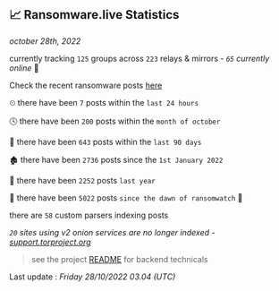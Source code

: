
## 📈 Ransomware.live Statistics
_october 28th, 2022_

currently tracking `125` groups across `223` relays & mirrors - _`65` currently online_ 📡

Check the recent ransomware posts [here](https://www.ransomware.live/#/recentposts)


⏲ there have been `7` posts within the `last 24 hours`

🕓 there have been `200` posts within the `month of october`

📅 there have been `643` posts within the `last 90 days`

🏚 there have been `2736` posts since the `1st January 2022`

🚀 there have been `2252` posts `last year`

🦕 there have been `5022` posts `since the dawn of ransomwatch` 🐣

there are `58` custom parsers indexing posts

_`20` sites using v2 onion services are no longer indexed - [support.torproject.org](https://support.torproject.org/onionservices/v2-deprecation/)_

> see the project [README](https://github.com/jmousqueton/ransomwatch#readme) for backend technicals



Last update : _Friday 28/10/2022 03.04 (UTC)_

